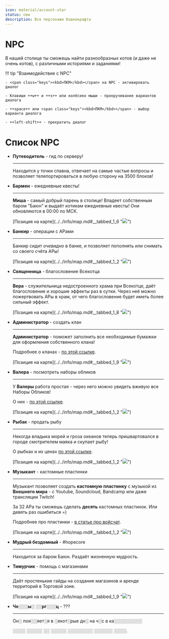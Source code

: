 ```yaml
---
icon: material/account-star
status: new
description: Все персонажи Кошкокрафта
---
```


# NPC

В нашей столице ты сможешь найти разнообразных котов (и даже не очень котов), с различными историями и заданиями!

!!! tip "Взаимодействие с NPC"

    - <span class="keys"><kbd>ПКМ</kbd></span> на NPC - активировать диалог

    - Клавиши ++w++ и ++s++ или колёсико мыши - прокручивание вариантов диалога

    - ++space++ или <span class="keys"><kbd>ПКМ</kbd></span> - выбор варианта диалога

    - ++left-shift++ - прекратить диалог

# Список NPC

<!-- TODO: Добавить сюда картинки NPC -->

<div class="grid cards" markdown>


-  **Путеводитель** - гид по серверу!

    ***

    Находится у точки спавна, отвечает на самые частые вопросы и позволяет телепортироваться в любую сторону на 3500 блоков!


- **Бармен** - ежедневные квесты!

    ***

    **Миша** - самый добрый парень в столице! Владеет собственным баром "Баюн" и выдаёт котикам ежедневные квесты! Они обновляются в 00:00 по МСК.

    [Позиция на карте](../../info/map.md#__tabbed_1_6 "<img src="../../../assets/map/spawn_bar.png"></img>")

- **Банкир** - операции с АРами

    ***

    Банкир сидит *очевидно* в банке, и позволяет пополнять или снимать со своего счёта АРы!

    [Позиция на карте](../../info/map.md#__tabbed_1_2 "<img src="../../../assets/map/spawn_bank.png"></img>")

- **Священница** - благословение Всекотца

    ***

    **Вера** - служительница недостроенного храма при Всекотце, даёт благословение и хорошие эффекты раз в сутки. Через неё можно пожертвовать АРы в храм, от чего благословение будет иметь более сильный эффект.

    [Позиция на карте](../../info/map.md#__tabbed_1_8 "<img src="../../../assets/map/spawn_church.png"></img>")

- **Администратор** - создать клан

    ***

    **Администратор** - поможет заполнить все необходимые бумажки для оформления собственного клана!
    
    Подробнее о кланах - [по этой ссылке](../../unique/clans).

    [Позиция на карте](../../info/map.md#__tabbed_1_9 "<img src="../../../assets/map/spawn_admin.png"></img>")

- **Валера** - посмотреть наборы обликов

    ***
    
    У **Валеры** работа простая - через него можно увидеть вживую все Наборы Обликов!
    
    О них - [по этой ссылке](../../info/donate.md).

    [Позиция на карте](../../info/map.md#__tabbed_1_2 "<img src="../../../assets/map/spawn_valera.png"></img>")

- **Рыбак** - продать рыбу

    ***

    Некогда владыка морей и гроза океанов теперь пришвартовался в городе смотрителем маяка и скупает рыбу!

    О рыбках и их ценах [по этой ссылке](fishing.md).

    [Позиция на карте](../../info/map.md#__tabbed_1_2 "<img src="../../../assets/map/spawn_beacon.png"></img>")

- **Музыкант** - кастомные пластинки

    ***

    Музыкант позволяет создать **кастомную пластинку** с музыкой из **Внешнего мира** - с Youtube, Soundcloud, Bandcamp или даже трансляции Twitch!

    За 32 АРа ты сможешь сделать **десять** кастомных пластинок. Или девять раз ошибиться =)

    Подробнее про пластинки - [в статье про войсчат](../unique/voicechat.md).

    [Позиция на карте](../../info/map.md#__tabbed_1_2 "<img src="../../../assets/map/spawn_music.png"></img>")

- **Мудрый бездомный** - #hopecore

    ***

    Находится за баром Баюн. Раздаёт жизненную мудрость.

- **Тимурчик** - помощь с магазинами

    ***

    Даёт простенькие гайды на создание магазинов и аренде территорий в Торговой зоне.

    [Позиция на карте](../../info/map.md#__tabbed_1_9 "<img src="../../../assets/map/spawn_trade.png"></img>")

- **Че░░░ы░ ░░рг░░░ц** - ???

    ***

    Он░ поя░░яет░я в ░екот░рые дн░ на ч░с в ка░░░░░░░░░

    ░░░░ ░░░░░ ░░ ░░░░░ ░░░░░░░░ ░░░░░░ ░░░░.

</div>

